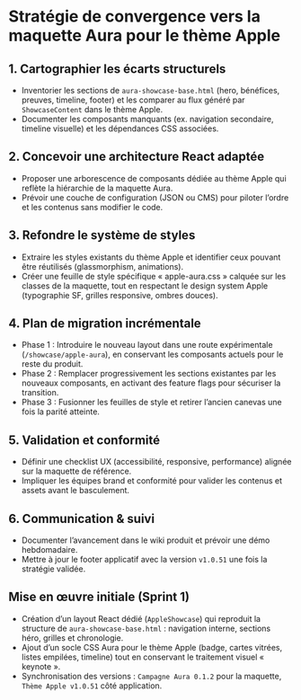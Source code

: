 # Stratégie de convergence vers la maquette Aura pour le thème Apple

## 1. Cartographier les écarts structurels
- Inventorier les sections de `aura-showcase-base.html` (hero, bénéfices, preuves, timeline, footer) et les comparer au flux généré par `ShowcaseContent` dans le thème Apple.
- Documenter les composants manquants (ex. navigation secondaire, timeline visuelle) et les dépendances CSS associées.

## 2. Concevoir une architecture React adaptée
- Proposer une arborescence de composants dédiée au thème Apple qui reflète la hiérarchie de la maquette Aura.
- Prévoir une couche de configuration (JSON ou CMS) pour piloter l’ordre et les contenus sans modifier le code.

## 3. Refondre le système de styles
- Extraire les styles existants du thème Apple et identifier ceux pouvant être réutilisés (glassmorphism, animations).
- Créer une feuille de style spécifique « apple-aura.css » calquée sur les classes de la maquette, tout en respectant le design system Apple (typographie SF, grilles responsive, ombres douces).

## 4. Plan de migration incrémentale
- Phase 1 : Introduire le nouveau layout dans une route expérimentale (`/showcase/apple-aura`), en conservant les composants actuels pour le reste du produit.
- Phase 2 : Remplacer progressivement les sections existantes par les nouveaux composants, en activant des feature flags pour sécuriser la transition.
- Phase 3 : Fusionner les feuilles de style et retirer l’ancien canevas une fois la parité atteinte.

## 5. Validation et conformité
- Définir une checklist UX (accessibilité, responsive, performance) alignée sur la maquette de référence.
- Impliquer les équipes brand et conformité pour valider les contenus et assets avant le basculement.

## 6. Communication & suivi
- Documenter l’avancement dans le wiki produit et prévoir une démo hebdomadaire.
- Mettre à jour le footer applicatif avec la version `v1.0.51` une fois la stratégie validée.

## Mise en œuvre initiale (Sprint 1)
- Création d’un layout React dédié (`AppleShowcase`) qui reproduit la structure de `aura-showcase-base.html` : navigation interne, sections héro, grilles et chronologie.
- Ajout d’un socle CSS Aura pour le thème Apple (badge, cartes vitrées, listes empilées, timeline) tout en conservant le traitement visuel « keynote ».
- Synchronisation des versions : `Campagne Aura 0.1.2` pour la maquette, `Thème Apple v1.0.51` côté application.
